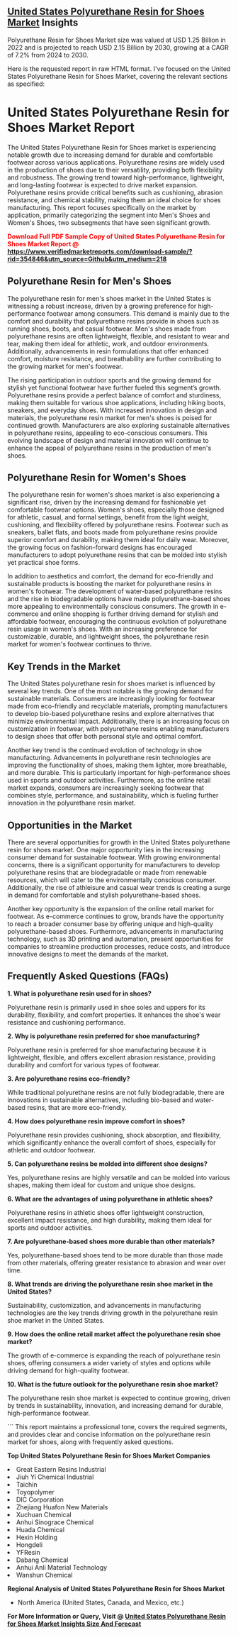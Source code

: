 <h2><a href="https://www.verifiedmarketreports.com/download-sample/?rid=354846&amp;utm_source=Github&amp;utm_medium=218" target="_blank">United States Polyurethane Resin for Shoes Market</a> Insights</h2><p>Polyurethane Resin for Shoes Market size was valued at USD 1.25 Billion in 2022 and is projected to reach USD 2.15 Billion by 2030, growing at a CAGR of 7.2% from 2024 to 2030.</p><p>Here is the requested report in raw HTML format. I've focused on the United States Polyurethane Resin for Shoes Market, covering the relevant sections as specified:  <h1>United States Polyurethane Resin for Shoes Market Report</h1> <p>The United States Polyurethane Resin for Shoes market is experiencing notable growth due to increasing demand for durable and comfortable footwear across various applications. Polyurethane resins are widely used in the production of shoes due to their versatility, providing both flexibility and robustness. The growing trend toward high-performance, lightweight, and long-lasting footwear is expected to drive market expansion. Polyurethane resins provide critical benefits such as cushioning, abrasion resistance, and chemical stability, making them an ideal choice for shoes manufacturing. This report focuses specifically on the market by application, primarily categorizing the segment into Men's Shoes and Women's Shoes, two subsegments that have seen significant growth. </p> <p><strong><p><span class=""><span style="color: #ff0000;"><strong>Download Full PDF Sample Copy of United States Polyurethane Resin for Shoes Market Report</strong> @ </span><a href="https://www.verifiedmarketreports.com/download-sample/?rid=354846&amp;utm_source=Github&amp;utm_medium=218" target="_blank">https://www.verifiedmarketreports.com/download-sample/?rid=354846&amp;utm_source=Github&amp;utm_medium=218</a></span></p></strong></p> <h2>Polyurethane Resin for Men's Shoes</h2> <p>The polyurethane resin for men's shoes market in the United States is witnessing a robust increase, driven by a growing preference for high-performance footwear among consumers. This demand is mainly due to the comfort and durability that polyurethane resins provide in shoes such as running shoes, boots, and casual footwear. Men's shoes made from polyurethane resins are often lightweight, flexible, and resistant to wear and tear, making them ideal for athletic, work, and outdoor environments. Additionally, advancements in resin formulations that offer enhanced comfort, moisture resistance, and breathability are further contributing to the growing market for men's footwear.</p> <p>The rising participation in outdoor sports and the growing demand for stylish yet functional footwear have further fueled this segment’s growth. Polyurethane resins provide a perfect balance of comfort and sturdiness, making them suitable for various shoe applications, including hiking boots, sneakers, and everyday shoes. With increased innovation in design and materials, the polyurethane resin market for men's shoes is poised for continued growth. Manufacturers are also exploring sustainable alternatives in polyurethane resins, appealing to eco-conscious consumers. This evolving landscape of design and material innovation will continue to enhance the appeal of polyurethane resins in the production of men's shoes.</p> <h2>Polyurethane Resin for Women's Shoes</h2> <p>The polyurethane resin for women's shoes market is also experiencing a significant rise, driven by the increasing demand for fashionable yet comfortable footwear options. Women's shoes, especially those designed for athletic, casual, and formal settings, benefit from the light weight, cushioning, and flexibility offered by polyurethane resins. Footwear such as sneakers, ballet flats, and boots made from polyurethane resins provide superior comfort and durability, making them ideal for daily wear. Moreover, the growing focus on fashion-forward designs has encouraged manufacturers to adopt polyurethane resins that can be molded into stylish yet practical shoe forms.</p> <p>In addition to aesthetics and comfort, the demand for eco-friendly and sustainable products is boosting the market for polyurethane resins in women's footwear. The development of water-based polyurethane resins and the rise in biodegradable options have made polyurethane-based shoes more appealing to environmentally conscious consumers. The growth in e-commerce and online shopping is further driving demand for stylish and affordable footwear, encouraging the continuous evolution of polyurethane resin usage in women's shoes. With an increasing preference for customizable, durable, and lightweight shoes, the polyurethane resin market for women's footwear continues to thrive.</p> <h2>Key Trends in the Market</h2> <p>The United States polyurethane resin for shoes market is influenced by several key trends. One of the most notable is the growing demand for sustainable materials. Consumers are increasingly looking for footwear made from eco-friendly and recyclable materials, prompting manufacturers to develop bio-based polyurethane resins and explore alternatives that minimize environmental impact. Additionally, there is an increasing focus on customization in footwear, with polyurethane resins enabling manufacturers to design shoes that offer both personal style and optimal comfort.</p> <p>Another key trend is the continued evolution of technology in shoe manufacturing. Advancements in polyurethane resin technologies are improving the functionality of shoes, making them lighter, more breathable, and more durable. This is particularly important for high-performance shoes used in sports and outdoor activities. Furthermore, as the online retail market expands, consumers are increasingly seeking footwear that combines style, performance, and sustainability, which is fueling further innovation in the polyurethane resin market.</p> <h2>Opportunities in the Market</h2> <p>There are several opportunities for growth in the United States polyurethane resin for shoes market. One major opportunity lies in the increasing consumer demand for sustainable footwear. With growing environmental concerns, there is a significant opportunity for manufacturers to develop polyurethane resins that are biodegradable or made from renewable resources, which will cater to the environmentally conscious consumer. Additionally, the rise of athleisure and casual wear trends is creating a surge in demand for comfortable and stylish polyurethane-based shoes.</p> <p>Another key opportunity is the expansion of the online retail market for footwear. As e-commerce continues to grow, brands have the opportunity to reach a broader consumer base by offering unique and high-quality polyurethane-based shoes. Furthermore, advancements in manufacturing technology, such as 3D printing and automation, present opportunities for companies to streamline production processes, reduce costs, and introduce innovative designs to meet the demands of the market.</p> <h2>Frequently Asked Questions (FAQs)</h2> <p><strong>1. What is polyurethane resin used for in shoes?</strong></p> <p>Polyurethane resin is primarily used in shoe soles and uppers for its durability, flexibility, and comfort properties. It enhances the shoe's wear resistance and cushioning performance.</p> <p><strong>2. Why is polyurethane resin preferred for shoe manufacturing?</strong></p> <p>Polyurethane resin is preferred for shoe manufacturing because it is lightweight, flexible, and offers excellent abrasion resistance, providing durability and comfort for various types of footwear.</p> <p><strong>3. Are polyurethane resins eco-friendly?</strong></p> <p>While traditional polyurethane resins are not fully biodegradable, there are innovations in sustainable alternatives, including bio-based and water-based resins, that are more eco-friendly.</p> <p><strong>4. How does polyurethane resin improve comfort in shoes?</strong></p> <p>Polyurethane resin provides cushioning, shock absorption, and flexibility, which significantly enhance the overall comfort of shoes, especially for athletic and outdoor footwear.</p> <p><strong>5. Can polyurethane resins be molded into different shoe designs?</strong></p> <p>Yes, polyurethane resins are highly versatile and can be molded into various shapes, making them ideal for custom and unique shoe designs.</p> <p><strong>6. What are the advantages of using polyurethane in athletic shoes?</strong></p> <p>Polyurethane resins in athletic shoes offer lightweight construction, excellent impact resistance, and high durability, making them ideal for sports and outdoor activities.</p> <p><strong>7. Are polyurethane-based shoes more durable than other materials?</strong></p> <p>Yes, polyurethane-based shoes tend to be more durable than those made from other materials, offering greater resistance to abrasion and wear over time.</p> <p><strong>8. What trends are driving the polyurethane resin shoe market in the United States?</strong></p> <p>Sustainability, customization, and advancements in manufacturing technologies are the key trends driving growth in the polyurethane resin shoe market in the United States.</p> <p><strong>9. How does the online retail market affect the polyurethane resin shoe market?</strong></p> <p>The growth of e-commerce is expanding the reach of polyurethane resin shoes, offering consumers a wider variety of styles and options while driving demand for high-quality footwear.</p> <p><strong>10. What is the future outlook for the polyurethane resin shoe market?</strong></p> <p>The polyurethane resin shoe market is expected to continue growing, driven by trends in sustainability, innovation, and increasing demand for durable, high-performance footwear.</p> ``` This report maintains a professional tone, covers the required segments, and provides clear and concise information on the polyurethane resin market for shoes, along with frequently asked questions.</p><p><strong>Top United States Polyurethane Resin for Shoes Market Companies</strong></p><div data-test-id=""><p><li>Great Eastern Resins Industrial</li><li> Jiuh Yi Chemical Industrial</li><li> Taichin</li><li> Toyopolymer</li><li> DIC Corporation</li><li> Zhejiang Huafon New Materials</li><li> Xuchuan Chemical</li><li> Anhui Sinograce Chemical</li><li> Huada Chemical</li><li> Hexin Holding</li><li> Hongdeli</li><li> YFResin</li><li> Dabang Chemical</li><li> Anhui Anli Material Technology</li><li> Wanshun Chemical</li></p><div><strong>Regional Analysis of&nbsp;United States Polyurethane Resin for Shoes Market</strong></div><ul><li dir="ltr"><p dir="ltr">North America&nbsp;(United States, Canada, and Mexico, etc.)</p></li></ul><p><strong>For More Information or Query, Visit @&nbsp;</strong><strong><a href="https://www.verifiedmarketreports.com/product/polyurethane-resin-for-shoes-market/?utm_source=Github&amp;utm_medium=218" target="_blank">United States Polyurethane Resin for Shoes Market Insights Size And Forecast</a></strong></p></div>
